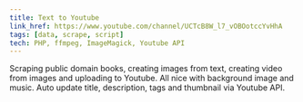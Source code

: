 ```yaml
---
title: Text to Youtube
link_href: https://www.youtube.com/channel/UCTcB8W_l7_vOBOotccYvHhA
tags: [data, scrape, script]
tech: PHP, ffmpeg, ImageMagick, Youtube API
---
```

Scraping public domain books, creating images from text, creating video from images and uploading to Youtube.
All nice with background image and music. Auto update title, description, tags and thumbnail via Youtube API.
